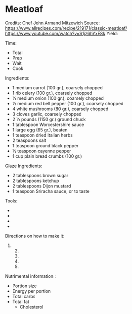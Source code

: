 # Meatloaf

Credits: Chef John Armand Mitzewich
Source: https://www.allrecipes.com/recipe/219171/classic-meatloaf/ https://www.youtube.com/watch?v=S1jz6hYxE8k
Yield: 

Time:
- Total
- Prep
- Wait
- Cook
   

Ingredients:

- 1 medium carrot (100 gr.), coarsely chopped
- 1 rib celery (100 gr.), coarsely chopped
- ½ medium onion (100 gr.), coarsely chopped
- ½ medium red bell pepper (100 gr.), coarsely chopped
- 4 white mushrooms (80 gr.), coarsely chopped
- 3 cloves garlic, coarsely chopped
- 2 ½ pounds (1150 gr.) ground chuck
- 1 tablespoon Worcestershire sauce
- 1 large egg (65 gr.), beaten
- 1 teaspoon dried Italian herbs
- 2 teaspoons salt
- 1 teaspoon ground black pepper
- ½ teaspoon cayenne pepper
- 1 cup plain bread crumbs (100 gr.)

Glaze Ingredients:

- 2 tablespoons brown sugar
- 2 tablespoons ketchup
- 2 tablespoons Dijon mustard
- 1 teaspoon Sriracha sauce, or to taste

Tools:

- 
- 
- 
- 


Directions on how to make it:

1. 
   2.
   3.
   4.
   5.


Nutrimental information :

- Portion size
- Energy per portion
- Total carbs
- Total fat
  - Cholesterol

